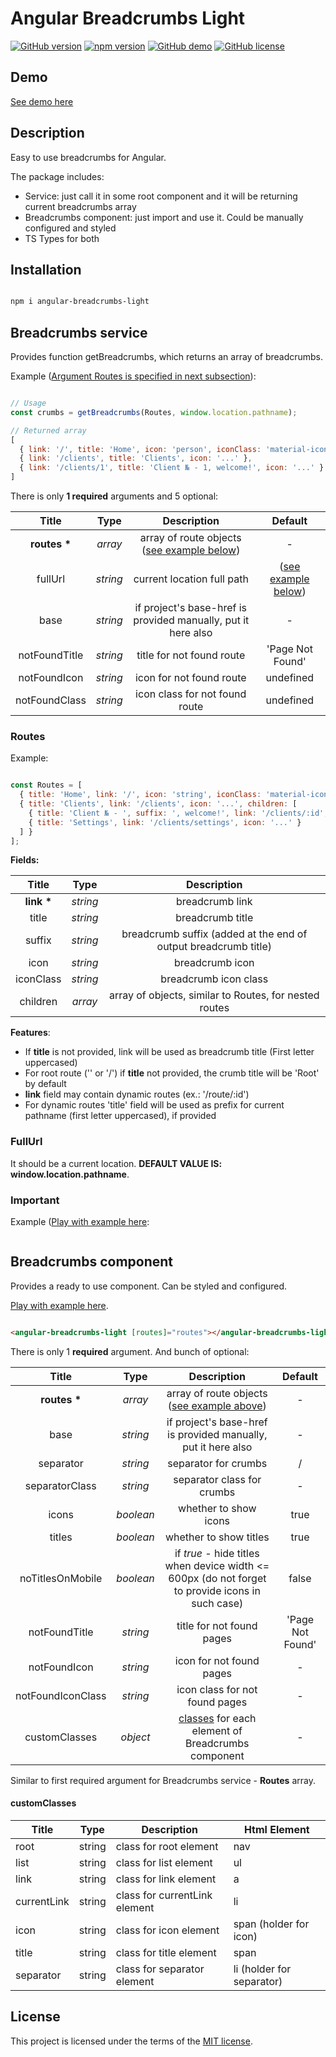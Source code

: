 
# Angular Breadcrumbs Light

[![GitHub version](https://img.shields.io/badge/version-1.1.4-yellow.svg)](https://github.com/mopcweb/angular-breadcrumbs-light/releases) [![npm version](https://img.shields.io/npm/v/angular-breadcrumbs-light.svg)](https://www.npmjs.com/package/angular-breadcrumbs-light) [![GitHub demo](https://img.shields.io/badge/demo-available-green.svg)](https://mopcweb.github.io/angular-breadcrumbs-light) [![GitHub license](https://img.shields.io/badge/license-MIT-blue.svg)](https://github.com/mopcweb/angular-breadcrumbs-light/blob/master/LICENSE)

## Demo

[See demo here](https://mopcweb.github.io/angular-breadcrumbs-light)

## Description

Easy to use breadcrumbs for Angular.

The package includes:

 - Service: just call it in some root component and it will be returning current breadcrumbs array
 - Breadcrumbs component: just import and use it. Could be manually configured and styled
 - TS Types for both

## Installation

```bash

npm i angular-breadcrumbs-light

```

## Breadcrumbs service

Provides function getBreadcrumbs, which returns an array of breadcrumbs.

Example ([Argument Routes is specified in next subsection](#routes)):

```js

// Usage
const crumbs = getBreadcrumbs(Routes, window.location.pathname);

// Returned array
[
  { link: '/', title: 'Home', icon: 'person', iconClass: 'material-icons' },
  { link: '/clients', title: 'Clients', icon: '...' },
  { link: '/clients/1', title: 'Client № - 1, welcome!', icon: '...' }
]

```

There is only __1 required__ arguments and 5 optional:

| Title         | Type     | Description                                | Default              |
| :-----:       | :------: | :----------------------------------------: | :------------------: |
| __routes *__  | _array_  | array of route objects ([see example below](#routes)) | -         |
| fullUrl       | _string_ | current location full path     | ([see example below](#fullurl))  |
| base          | _string_ | if project's base-href is provided manually, put it here also | - |
| notFoundTitle | _string_ | title for not found route                  | 'Page Not Found'     |
| notFoundIcon  | _string_ | icon for not found route                   | undefined            |
| notFoundClass | _string_ | icon class for not found route             | undefined            |

### Routes

Example:

  ```js

  const Routes = [
    { title: 'Home', link: '/', icon: 'string', iconClass: 'material-icons' },
    { title: 'Clients', link: '/clients', icon: '...', children: [
      { title: 'Client № - ', suffix: ', welcome!', link: '/clients/:id', icon: '...' },
      { title: 'Settings', link: '/clients/settings', icon: '...' }
    ] }
  ];

  ```

__Fields:__

| Title       | Type     | Description                                                       |
| :---------: | :------: | :---------------------------------------------------------------: |
| __link *__  | _string_ | breadcrumb link                                                   |
| title       | _string_ | breadcrumb title                                                  |
| suffix      | _string_ | breadcrumb suffix (added at the end of output breadcrumb title)   |
| icon        | _string_    | breadcrumb icon                                                |
| iconClass   | _string_    | breadcrumb icon class                                          |
| children    | _array_  | array of objects, similar to Routes, for nested routes            |

__Features__:

 - If __title__ is not provided, link will be used as breadcrumb title (First letter uppercased)
 - For root route ('' or '/') if __title__ not provided, the crumb title will be 'Root' by default
 - __link__ field may contain dynamic routes (ex.: '/route/:id')
 - For dynamic routes 'title' field will be used as prefix for current pathname (first letter uppercased), if provided

### FullUrl

  It should be a current location.  __DEFAULT VALUE IS:  window.location.pathname__.

### Important

Example ([Play with example here](https://stackblitz.com/edit/angular-breadcrumbs-light-custom-crumbs?embed=1&file=src/app/app.component.ts):

```js

```

## Breadcrumbs component

Provides a ready to use component. Can be styled and configured.

[Play with example here](https://stackblitz.com/edit/angular-breadcrumbs-light?embed=1&file=src/app/app.component.ts).

```html

<angular-breadcrumbs-light [routes]="routes"></angular-breadcrumbs-light>

```

There is only 1 __required__ argument. And bunch of optional:

| Title             | Type      | Description                                          | Default    |
| :---------------: | :-------: | :-----------------------------------------------:    | :--------: |
| __routes *__      | _array_   | array of route objects ([see example above](#routes))| -          |
| base              | _string_  | if project's base-href is provided manually, put it here also | - |
| separator         | _string_  | separator for crumbs                                 | /          |
| separatorClass    | _string_  | separator class for crumbs                           | -          |
| icons             | _boolean_ | whether to show icons                                | true       |
| titles            | _boolean_ | whether to show titles                               | true       |
| noTitlesOnMobile  | _boolean_ | if _true_ - hide titles when device width <= 600px (do not forget to provide icons in such case)| false |
| notFoundTitle     | _string_  | title for not found pages                      | 'Page Not Found' |
| notFoundIcon      | _string_  | icon for not found pages                             | -          |
| notFoundIconClass | _string_  | icon class for not found pages                       | -          |
| customClasses     | _object_  | [classes](#customclasses) for each element of Breadcrumbs component | - |

Similar to first required argument for Breadcrumbs service - __Routes__ array.

#### customClasses

| Title       | Type    | Description                   | Html Element              |
| ----------- | ------- | ----------------------------- | ------------------------- |
| root        | string  | class for root element        | nav 	                    |
| list        | string  | class for list element        | ul 		                |
| link        | string  | class for link element        | a 	                    |
| currentLink | string  | class for currentLink element | li   	                    |
| icon        | string  | class for icon element        | span (holder for icon)    |
| title       | string  | class for title element       | span 	                    |
| separator   | string  | class for separator element   | li (holder for separator) |

## License

This project is licensed under the terms of the [MIT license](https://github.com/mopcweb/angular-breadcrumbs-light/blob/master/LICENSE).
